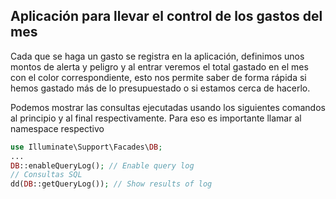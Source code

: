 ## Aplicación para llevar el control de los gastos del mes

Cada que se haga un gasto se registra en la aplicación, definimos unos montos de alerta y peligro y al entrar veremos 
el total gastado en el mes con el color correspondiente, esto nos permite saber de forma rápida si hemos gastado más 
de lo presupuestado o si estamos cerca de hacerlo.

Podemos mostrar las consultas ejecutadas usando los siguientes comandos al principio y al final respectivamente.
Para eso es importante llamar al namespace respectivo
```php
use Illuminate\Support\Facades\DB;
...
DB::enableQueryLog(); // Enable query log
// Consultas SQL
dd(DB::getQueryLog()); // Show results of log
```